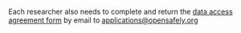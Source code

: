 Each researcher also needs to complete and return the
[data access agreement form](https://docs.google.com/document/d/1Kf8vL1Gy8t_AJgTTOcPtwl1vlBNQSCu855Bd4JUoL9I/edit?usp=sharing)
by email to
[applications@opensafely.org](mailto:applications@opensafely.org)
